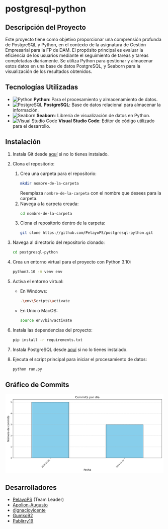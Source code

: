 # postgresql-python

## Descripción del Proyecto

Este proyecto tiene como objetivo proporcionar una comprensión profunda de PostgreSQL y Python, en el contexto de la asignatura de Gestión Empresarial para la FP de DAM. El propósito principal es evaluar la eficiencia de los usuarios mediante el seguimiento de tareas y tareas completadas diariamente. Se utiliza Python para gestionar y almacenar estos datos en una base de datos PostgreSQL, y Seaborn para la visualización de los resultados obtenidos.

## Tecnologías Utilizadas

- ![Python](https://img.shields.io/badge/Python-3776AB?style=for-the-badge&logo=python&logoColor=white) **Python**: Para el procesamiento y almacenamiento de datos.
- ![PostgreSQL](https://img.shields.io/badge/PostgreSQL-336791?style=for-the-badge&logo=postgresql&logoColor=white) **PostgreSQL**: Base de datos relacional para almacenar la información.
- ![Seaborn](https://img.shields.io/badge/Seaborn-3776AB?style=for-the-badge&logo=python&logoColor=white) **Seaborn**: Librería de visualización de datos en Python.
- ![Visual Studio Code](https://img.shields.io/badge/Visual_Studio_Code-0078d7?style=for-the-badge&logo=visual%20studio%20code&logoColor=white) **Visual Studio Code**: Editor de código utilizado para el desarrollo.

## Instalación

1. Instala Git desde [aquí](https://git-scm.com/downloads) si no lo tienes instalado.
2. Clona el repositorio:
   1. Crea una carpeta para el repositorio:
      ```sh
      mkdir nombre-de-la-carpeta
      ```
      Reemplaza `nombre-de-la-carpeta` con el nombre que desees para la carpeta.
   2. Navega a la carpeta creada:
      ```sh
      cd nombre-de-la-carpeta
      ```
   3. Clona el repositorio dentro de la carpeta:
      ```sh
      git clone https://github.com/PelayoPS/postgresql-python.git
      ```
3. Navega al directorio del repositorio clonado:
   ```sh
   cd postgresql-python
   ```
4. Crea un entorno virtual para el proyecto con Python 3.10:
   ```sh
   python3.10 -m venv env
   ```
5. Activa el entorno virtual:
   - En Windows:
     ```sh
     .\env\Scripts\activate
     ```
   - En Unix o MacOS:
     ```sh
     source env/bin/activate
     ```
6. Instala las dependencias del proyecto:
   ```sh
   pip install -r requirements.txt
   ```
7. Instala PostgreSQL desde [aquí](https://www.postgresql.org/download/) si no lo tienes instalado.

8. Ejecuta el script principal para iniciar el procesamiento de datos:
   ```sh
   python run.py
   ```

## Gráfico de Commits

![Gráfico de Commits](commit_graph.png)

## Desarrolladores

- [PelayoPS](https://github.com/PelayoPS) (Team Leader)
- [Apolion-Augusto](https://github.com/Apolion-Augusto)
- [dignaciovicente](https://github.com/dignaciovicente)
- [Gumko92](https://github.com/Gumko92)
- [Pablirry19](https://github.com/Pablirry19)


